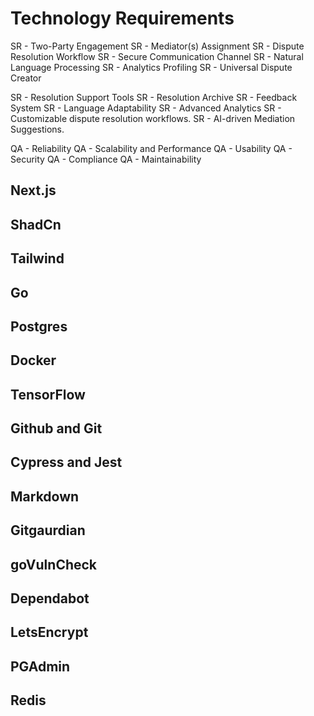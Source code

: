 # Technology Requirements

SR - Two-Party Engagement
SR - Mediator(s) Assignment
SR - Dispute Resolution Workflow
SR - Secure Communication Channel
SR - Natural Language Processing
SR - Analytics Profiling
SR - Universal Dispute Creator

SR - Resolution Support Tools
SR - Resolution Archive
SR - Feedback System
SR - Language Adaptability
SR - Advanced Analytics
SR - Customizable dispute resolution workflows.
SR - AI-driven Mediation Suggestions.

QA - Reliability
QA - Scalability and Performance
QA - Usability
QA - Security
QA - Compliance
QA - Maintainability

## Next.js
## ShadCn
## Tailwind
## Go
## Postgres
## Docker
## TensorFlow
## Github and Git
## Cypress and Jest
## Markdown
## Gitgaurdian 
## goVulnCheck
## Dependabot
## LetsEncrypt
## PGAdmin
## Redis

